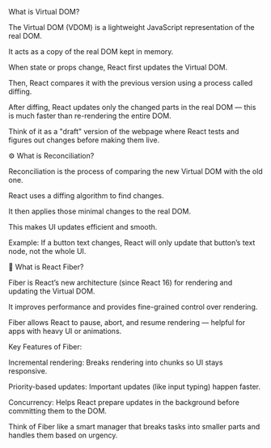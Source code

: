 What is Virtual DOM?

The Virtual DOM (VDOM) is a lightweight JavaScript representation of the real DOM.

It acts as a copy of the real DOM kept in memory.

When state or props change, React first updates the Virtual DOM.

Then, React compares it with the previous version using a process called diffing.

After diffing, React updates only the changed parts in the real DOM — this is much faster than re-rendering the entire DOM.

Think of it as a "draft" version of the webpage where React tests and figures out changes before making them live.

⚙️ What is Reconciliation?

Reconciliation is the process of comparing the new Virtual DOM with the old one.

React uses a diffing algorithm to find changes.

It then applies those minimal changes to the real DOM.

This makes UI updates efficient and smooth.

Example: If a button text changes, React will only update that button’s text node, not the whole UI.

🔁 What is React Fiber?

Fiber is React’s new architecture (since React 16) for rendering and updating the Virtual DOM.

It improves performance and provides fine-grained control over rendering.

Fiber allows React to pause, abort, and resume rendering — helpful for apps with heavy UI or animations.

Key Features of Fiber:

Incremental rendering: Breaks rendering into chunks so UI stays responsive.

Priority-based updates: Important updates (like input typing) happen faster.

Concurrency: Helps React prepare updates in the background before committing them to the DOM.

Think of Fiber like a smart manager that breaks tasks into smaller parts and handles them based on urgency.